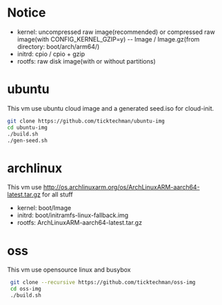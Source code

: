 # Notice

- kernel: uncompressed raw image(recommended) or compressed raw image(with CONFIG_KERNEL_GZIP=y) -- Image / Image.gz(from directory: boot/arch/arm64/)
- initrd: cpio / cpio + gzip
- rootfs: raw disk image(with or without partitions)



# ubuntu

This vm use ubuntu cloud image and a generated seed.iso for cloud-init.

```bash
git clone https://github.com/ticktechman/ubuntu-img
cd ubuntu-img
./build.sh
./gen-seed.sh
```



# archlinux

This vm use http://os.archlinuxarm.org/os/ArchLinuxARM-aarch64-latest.tar.gz for all stuff

- kernel: boot/Image 
- initrd: boot/initramfs-linux-fallback.img
- rootfs: ArchLinuxARM-aarch64-latest.tar.gz


# oss

This vm use opensource linux and busybox 

```bash
 git clone --recursive https://github.com/ticktechman/oss-img
 cd oss-img
 ./build.sh
```

